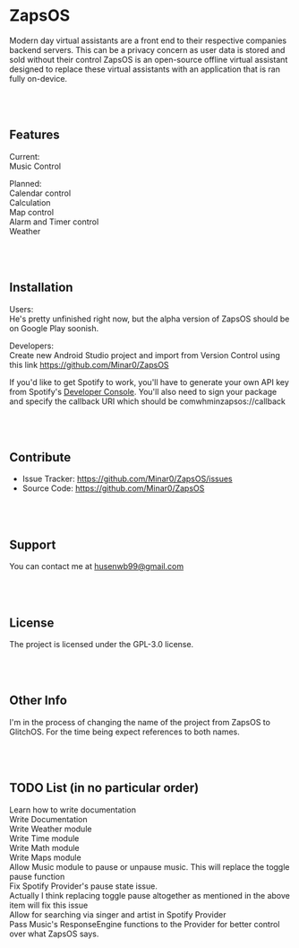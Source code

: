 ZapsOS
========

Modern day virtual assistants are a front end to their respective companies backend servers. This can be a privacy concern as user data is stored and sold without their control
ZapsOS is an open-source offline virtual assistant designed to replace these virtual assistants with an application that is ran fully on-device.


<br /><br />
Features
--------

Current:<br />
Music Control<br />

Planned:<br />
Calendar control<br />
Calculation<br />
Map control<br />
Alarm and Timer control<br />
Weather<br />


<br /><br />
Installation
------------

Users:<br />
He's pretty unfinished right now, but the alpha version of ZapsOS should be on Google Play soonish.<br />

Developers:<br />
Create new Android Studio project and import from Version Control using this link https://github.com/Minar0/ZapsOS<br />

If you'd like to get Spotify to work, you'll have to generate your own API key from Spotify's [Developer Console](https://developer.spotify.com/). You'll also need to sign your package and specify the callback URI which should be comwhminzapsos://callback


<br /><br />
Contribute
----------

- Issue Tracker: https://github.com/Minar0/ZapsOS/issues
- Source Code: https://github.com/Minar0/ZapsOS


<br /><br />
Support
-------

You can contact me at husenwb99@gmail.com


<br /><br />
License
-------

The project is licensed under the GPL-3.0 license.


<br /><br />
Other Info
-------
I'm in the process of changing the name of the project from ZapsOS to GlitchOS. For the time being expect references to both names.


<br /><br />
TODO List (in no particular order)
-------
Learn how to write documentation<br />
Write Documentation<br />
Write Weather module<br />
Write Time module<br />
Write Math module<br />
Write Maps module<br />
Allow Music module to pause or unpause music. This will replace the toggle pause function<br />
Fix Spotify Provider's pause state issue.<br />
  Actually I think replacing toggle pause altogether as mentioned in the above item will fix this issue<br />
Allow for searching via singer and artist in Spotify Provider<br />
Pass Music's ResponseEngine functions to the Provider for better control over what ZapsOS says.<br />
